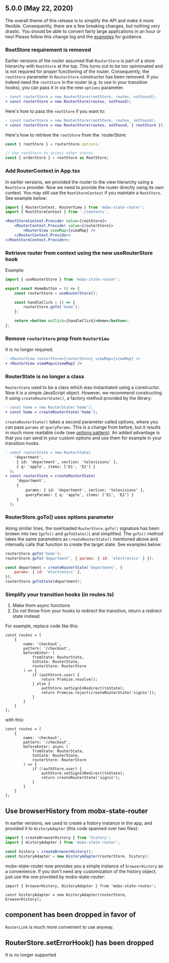 ## 5.0.0 (May 22, 2020)

The overall theme of this release is to simplify the API and make it more
flexible. Consequently, there are a few breaking changes, but nothing very
drastic. You should be able to convert fairly large applications in an hour or
two! Please follow this change log and the [examples](examples) for guidance.

### RootStore requirement is removed

Earlier versions of the router assumed that `RouterStore` is part of a store
hierarchy with `RootStore` at the top. This turns out to be too opinionated and
is not required for proper functioning of the router. Consequently, the
`rootStore` parameter in `RouterStore` constructor has been removed. If you
indeed need the `rootStore` in the router (e.g. to use in your transition
hooks), you can pass it in via the new `options` parameter.

```diff
- const routerStore = new RouterStore(rootStore, routes, notFound);
+ const routerStore = new RouterStore(routes, notFound);
```

Here's how to pass the `rootStore` if you want to:

```diff
- const routerStore = new RouterStore(rootStore, routes, notFound);
+ const routerStore = new RouterStore(routes, notFound, { rootStore });
```

Here's how to retrieve the `rootStore` from the `routerStore:

```js
const { rootStore } = routerStore.options;

// Use rootStore to access other stores
const { orderStore } = rootStore as RootStore;
```

### Add RouterContext in App.tsx

In earlier versions, we provided the router to the view hierarchy using a
`RootStore` provider. Now we need to provide the router directly using its own
context. You may still use the `RootStoreContext` if you maintain a `RootStore`.
See example below:

```jsx
import { RouterContext, RouterView } from 'mobx-state-router';
import { RootStoreContext } from './contexts';

<RootStoreContext.Provider value={rootStore}>
    <RouterContext.Provider value={routerStore}>
        <RouterView viewMap={viewMap} />
    </RouterContext.Provider>
</RootStoreContext.Provider>;
```

### Retrieve router from context using the new useRouterStore hook

Example:

```jsx
import { useRouterStore } from 'mobx-state-router';

export const HomeButton = () => {
    const routerStore = useRouterStore();

    const handleClick = () => {
        routerStore.goTo('home');
    };

    return <button onClick={handleClick}>Home</button>;
};
```

### Remove `routerStore` prop from `RouterView`

It is no longer required.

```diff
- <RouterView routerStore={routerStore} viewMap={viewMap} />
+ <RouterView viewMap={viewMap} />
```

### RouterState is no longer a class

`RouterState` used to be a class which was instantiated using a constructor. Now
it is a simple JavaScript object. However, we recommend constructing it using
`createRouterState()`, a factory method provided by the library:

```diff
- const home = new RouterState('home');
+ const home = createRouterState('home');
```

`createRouterState()` takes a second parameter called options, where you can
pass `params` or `queryParams`. This is a change from before, but it results in
much more readable code (see
[options pattern](https://rclayton.silvrback.com/easy-class-api-options-with-typescript-and-joi)).
An added advantage is that you can send in your custom options and use them for
example in your transition hooks.

```diff
- const routerState = new RouterState(
    'department',
     { id: 'department', section: 'televisions' },
     { q: 'apple', items: ['E1', 'E2'] }
  );
+ const routerState = createRouterState(
     'department',
     {
         params: { id: 'department', section: 'televisions' },
         queryParams: { q: 'apple', items: ['E1', 'E2'] }
     }
  );
```

### RouterStore.goTo() uses options parameter

Along similar lines, the overloaded `RouterStore.goTo()` signature has been
broken into two (`goTo()` and `goToState()`) and simplified. The `goTo()` method
takes the same parameters as `createRouterState()` mentioned above and
internally calls that function to create the target state. See examples below:

```jsx
routerStore.goTo('home');
routerStore.goTo('department', { params: { id: 'electronics' } });

const department = createRouterState('department', {
    params: { id: 'electronics' },
});
routerStore.goToState(department);
```

### Simplify your transition hooks (in routes.ts)

1. Make them async functions
2. Do not throw from your hooks to redirect the transition, return a redirect
   state instead.

For example, replace code like this:

```
const routes = [
    {
        name: 'checkout',
        pattern: '/checkout',
        beforeEnter: (
            fromState: RouterState,
            toState: RouterState,
            routerStore: RouterStore
        ) => {
            if (authStore.user) {
                return Promise.resolve();
            } else {
                authStore.setSignInRedirect(toState);
                return Promise.reject(createRouterState('signin'));
            }
        }
    }
];
```

with this:

```
const routes = [
    {
        name: 'checkout',
        pattern: '/checkout',
        beforeEnter: async (
            fromState: RouterState,
            toState: RouterState,
            routerStore: RouterStore
        ) => {
            if (!authStore.user) {
                authStore.setSignInRedirect(toState);
                return createRouterState('signin');
            }
        }
    }
];
```

## Use browserHistory from mobx-state-router

In earlier versions, we used to create a history instance in the app, and
provided it to `HistoryAdapter` (this code spanned over two files):

```js
import { createBrowserHistory } from 'history';
import { HistoryAdapter } from 'mobx-state-router';

const history = createBrowserHistory();
const historyAdapter = new HistoryAdapter(routerStore, history);
```

mobx-state-router now provides you a simple instance of `browserHistory` as a
convenience. If you don't need any customization of the history object, just use
the one provided by mobs-state-router:

```
import { browserHistory, HistoryAdapter } from 'mobx-state-router';

const historyAdapter = new HistoryAdapter(routerStore, browserHistory);
```

## <Link> component has been dropped in favor of <RouterLink>

`RouterLink` is much more convenient to use anyway.

## RouterStore.setErrorHook() has been dropped

It is no longer supported
